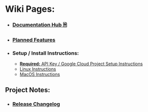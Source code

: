 # Wiki Pages:
* ### [Documentation Hub 🗎](https://github.com/ThioJoe/YT-Spammer-Purge/wiki/Documentation-Hub)
* ### [Planned Features](Planned-Features)
* ### Setup / Install Instructions:
	* [**Required:** API Key / Google Cloud Project Setup Instructions](https://github.com/ThioJoe/YT-Spammer-Purge#instructions---obtaining-youtube-api-key)
	* [Linux Instructions](Linux-Installation-Instructions)
	* [MacOS Instructions](MacOS-Instructions)

## Project Notes:
* ### [Release Changelog](https://github.com/ThioJoe/YT-Spammer-Purge/wiki/Release-Changelog)